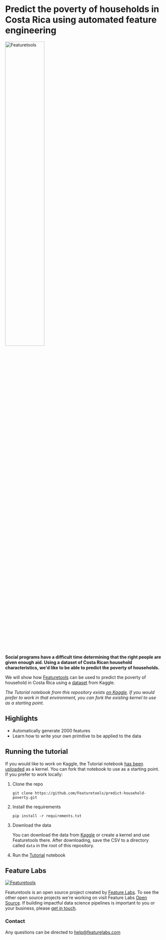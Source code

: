# Predict the poverty of households in Costa Rica using automated feature engineering
<p style="margin:30px\">
    <img width=50% src="https://www.featuretools.com/wp-content/uploads/2017/12/FeatureLabs-Logo-Tangerine-800.png" alt="Featuretools" />
</p>

**Social programs have a difficult time determining that the right people are given enough aid. Using a dataset of Costa Rican household characteristics, we'd like to be able to predict the poverty of households.**

We will show how [Featuretools](https://www.featuretools.com) can be used to predict the poverty of household in Costa Rica using a [dataset](https://www.kaggle.com/c/costa-rican-household-poverty-prediction/data) from Kaggle.

*The Tutorial notebook from this repository exists [on Kaggle](https://www.kaggle.com/willkoehrsen/featuretools-for-good). If you would prefer to work in that environment, you can fork the existing kernel to use as a starting point.*

## Highlights
* Automatically generate 2000 features
* Learn how to write your own primitive to be applied to the data

## Running the tutorial
If you would like to work on Kaggle, the Tutorial notebook [has been uploaded](https://www.kaggle.com/sjrothsc/using-featuretools-for-missed-appointments) as a kernel. You can fork that notebook to use as a starting point. If you prefer to work locally:
1. Clone the repo

    ```
    git clone https://github.com/Featuretools/predict-household-poverty.git
    ```

2. Install the requirements

    ```
    pip install -r requirements.txt
    ```

3. Download the data

    You can download the data from [Kaggle](https://www.kaggle.com/joniarroba/noshowappointments) or create a kernel and use Featuretools there. After downloading, save the CSV to a directory called `data` in the root of this repository.

4. Run the [Tutorial](Tutorial.ipynb) notebook

## Feature Labs
<a href="https://www.featurelabs.com/">
    <img src="http://www.featurelabs.com/wp-content/uploads/2017/12/logo.png" alt="Featuretools" />
</a>

Featuretools is an open source project created by [Feature Labs](https://www.featurelabs.com/). To see the other open source projects we're working on visit Feature Labs [Open Source](https://www.featurelabs.com/open). If building impactful data science pipelines is important to you or your business, please [get in touch](https://www.featurelabs.com/contact.html).

### Contact

Any questions can be directed to help@featurelabs.com
